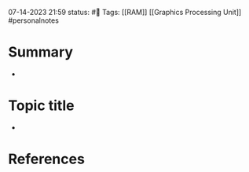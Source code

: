 07-14-2023 21:59
status: #📝
Tags: [[RAM]] [[Graphics Processing Unit]] #personalnotes 

# Summary 
- 

# Topic title 
- 

# References
